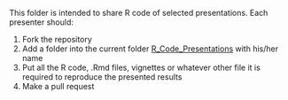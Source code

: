This folder is intended to share R code of selected presentations. Each presenter should:

1. Fork the repository
2. Add a folder into the current folder [R_Code_Presentations](https://github.com/isglobal-exposomeHub/ExposomeDataChallenge2021/tree/main/R_Code_Presentations) with his/her name
3. Put all the R code, .Rmd files, vignettes or whatever other file it is required to reproduce the presented results
4. Make a pull request



